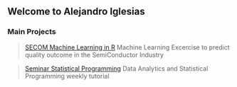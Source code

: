 ## Welcome to Alejandro Iglesias


### Main Projects

>[SECOM Machine Learning in R](https://github.com/jandroi/r_SECOM_ML)
> Machine Learning Excercise to predict quality outcome in the SemiConductor Industry

>[Seminar Statistical Programming](https://github.com/jandroi/seminar_HTW)
> Data Analytics and Statistical Programming weekly tutorial
